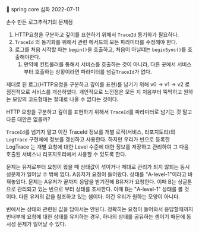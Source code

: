🚀 spring core 심화 2022-07-11 

손수 만든 로그추적기의 문제점
1. HTTP요청을 구분하고 깊이를 표현하기 위해서 `TraceId` 동기화가 필요하다.
2. `TraceId` 의 동기화를 위해서 관련 메서드의 모든 파라미터를 수정해야 한다.
3. 로그를 처음 시작할 때는 `begin()`을 호출하고, 처음이 아닐떄는 `beginSync()`를 호출해야한다.
   1. 만약에 컨트롤러를 통해서 서비스를 호출하는 것이 아니라, 다른 곳에서 서비스부터 호출하는 상황이라면 파라미터를 넘길`TraceId`가 없다.

제대로 된 로그(HTTP요청을 구분하고 깊이를 표현)를 남기기 위해 v0 -> v1 -> v2 로 점진적으로 서비스를 개선하였다.
개인적으로 느낀점은 모든 지 처음부터 뚝딱하고 원하는 모양의 코드형태는 절대로 나올 수 없다는 것이다.

HTTP 요청을 구분하고 깊이를 표현하기 위해서 `TraceId`를 파라미터로 넘기는 것 말고 다른 대안은 없을까?

`TraceId`를 넘기지 말고 이전 TraceId 정보를 개별 로직(서비스, 리포지토리)의 `LogTrace` 구현체에 정보를 갱신하고 사용한다.
하지만 우리가 빈으로 등록한 LogTrace 는 개별 요청에 대한 Level 수준에 대한 정보를 저장하고 관리하여 그 다음 호출된 서비스나 리포지토리에서 사용할 수 있도록 한다.

문제는 유저로부터 요청이 왔을 때 상태값이 섞이거나 제대로 관리가 되지 않되는 동시성문제가 일어날 수 밖에 없다.
A유저가 요청이 들어왔다. 상태를 "A-level-1"이라고 바꿔놓았다. 문제는 A유저가 끝까지 응답을 받기전에 B유저가 요청한다.
이때 B는 싱글톤으로 관리되고 있는 빈으로 부터 상태를 조사한다. 이때 B는 "A-level-1" 상태를 볼 것이다. 다른 유저의 값을 참조하고 있는 셈이다.
이건 우리가 원하는 모양이 아니다.

빈에서는 상태와 관련된 값을 담아서는 안된다. 정확히는 요청이 들어와서 응답할때까지 빈내부에 요청에 대한 상태를 유지하는 경우, 
하나의 상태를 공유하는 셈이기 때문에 동시성 문제가 일어날 수 있다.
